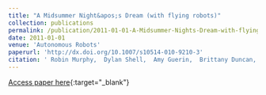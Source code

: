 ```yaml
---
title: "A Midsummer Night&apos;s Dream (with flying robots)"
collection: publications
permalink: /publication/2011-01-01-A-Midsummer-Nights-Dream-with-flying-robots
date: 2011-01-01
venue: 'Autonomous Robots'
paperurl: 'http://dx.doi.org/10.1007/s10514-010-9210-3'
citation: ' Robin Murphy,  Dylan Shell,  Amy Guerin,  Brittany Duncan,  Benjamin Fine,  Kevin Pratt,  Takis Zourntos, &quot;A Midsummer Night&amp;apos;s Dream (with flying robots).&quot; Autonomous Robots, 2011.'
---
```

[Access paper here](http://dx.doi.org/10.1007/s10514-010-9210-3){:target="_blank"}
